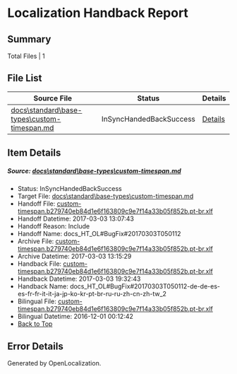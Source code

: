 # <a name='report-top'></a> Localization Handback Report

## Summary
 Total Files | 1

## File List
 Source File | Status | Details 
 ----------- | ------ | ------- 
 [docs\standard\base-types\custom-timespan.md](https://github.com/dotnet/docs/blob/90fe68f7f3c4b46502b5d3770b1a2d57c6af748a/docs/standard/base-types/custom-timespan.md) | InSyncHandedBackSuccess | [Details](#bec60437d4345decaf38f2bbb9434922ac8896833374)

## Item Details
##### <a name='bec60437d4345decaf38f2bbb9434922ac8896833374'></a> Source: [docs\standard\base-types\custom-timespan.md](https://github.com/dotnet/docs/blob/90fe68f7f3c4b46502b5d3770b1a2d57c6af748a/docs/standard/base-types/custom-timespan.md)
* Status: InSyncHandedBackSuccess
* Target File: [docs\standard\base-types\custom-timespan.md](https://github.com/dotnet/docs.pt-br/blob/b32fd289914c67c43eaf50eca1b84b98a62a176c/docs/standard/base-types/custom-timespan.md)
* Handoff File: [custom-timespan.b279740eb84d1e6f163809c9e7f14a33b05f852b.pt-br.xlf](https://github.com/dotnet/docs.handoff/blob/3acc90c7fa8c8359222e1596b6a0eb5829b6ef39/ol-handoff/dotnet/docs.pt-br/master/dotnet-core/custom-timespan.b279740eb84d1e6f163809c9e7f14a33b05f852b.pt-br.xlf)
* Handoff Datetime: 2017-03-03 13:07:43
* Handoff Reason: Include
* Handoff Name: docs_HT_OL#BugFix#20170303T050112
* Archive File: [custom-timespan.b279740eb84d1e6f163809c9e7f14a33b05f852b.pt-br.xlf](https://github.com/dotnet/docs.handoff/blob/4094849047402bd1d2de0303e474e5baedea2d40/ol-archive/dotnet/docs.pt-br/master/dotnet-core/custom-timespan.b279740eb84d1e6f163809c9e7f14a33b05f852b.pt-br.xlf)
* Archive Datetime: 2017-03-03 13:15:29
* Handback File: [custom-timespan.b279740eb84d1e6f163809c9e7f14a33b05f852b.pt-br.xlf](https://github.com/dotnet/docs.handback/blob/02e281c37546ec6755c0646c8e0ed69a12daa14d/ol-handback/dotnet/docs.pt-br/master/dotnet-core/custom-timespan.b279740eb84d1e6f163809c9e7f14a33b05f852b.pt-br.xlf)
* Handback Datetime: 2017-03-03 19:32:43
* Handback Name: docs_HT_OL#BugFix#20170303T050112-de-de-es-es-fr-fr-it-it-ja-jp-ko-kr-pt-br-ru-ru-zh-cn-zh-tw_2
* Bilingual File: [custom-timespan.b279740eb84d1e6f163809c9e7f14a33b05f852b.pt-br.xlf](https://github.com/dotnet/docs.handback/blob/db49b6a4ba73fc344eb21ada8733311d3b7b56d6/ol-handback/dotnet/docs.pt-br/master/ht-p2/custom-timespan.b279740eb84d1e6f163809c9e7f14a33b05f852b.pt-br.xlf)
* Bilingual Datetime: 2016-12-01 00:12:42
* [Back to Top](#report-top)


## Error Details

Generated by OpenLocalization.
